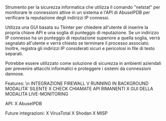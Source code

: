 Strumento per la sicurezza informatica che utilizza il comando "netstat" per monitorare le connessioni attive in un sistema e l'API di AbuseIPDB 
per verificare la reputazione degli indirizzi IP connessi. 

Utilizza una GUI basata su Tkinter per chiedere all'utente di inserire la propria chiave API e una soglia di punteggio di reputazione. 
Se un indirizzo IP connesso ha un punteggio di reputazione superiore a quella soglia, verrà segnalato all'utente e verrà chiesto se terminare il processo associato. 
Inoltre, registra gli indirizzi IP considerati sicuri e pericolosi in file di testo separati. 

Potrebbe essere utilizzato come soluzione di sicurezza in ambienti aziendali per prevenire attacchi informatici e proteggere i sistemi da connessioni dannose. 



Features:
\n INTEGRAZIONE FIREWALL
V RUNNING IN BACKGROUND MODALITA' SILENTE
X CHECK CHIAMATE API RIMANENTI
X GUI DELLA MODALITA LIVE-MONITORING

API:
X AbuseIPDB

Future integrazioni:
X VirusTotal
X Shodan
X MISP
